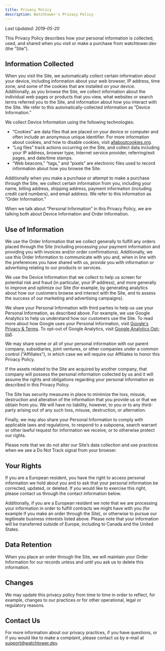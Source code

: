 ```yaml
---
title: Privacy Policy
description: Watchtower's Privacy Policy
---
```


_Last Updated: 2019-05-20_

This Privacy Policy describes how your personal information is collected, used, and shared when you visit or make a purchase from watchtower.dev (the “Site”).

## Information Collected

When you visit the Site, we automatically collect certain information about your device, including information about your web browser, IP address, time zone, and some of the cookies that are installed on your device. Additionally, as you browse the Site, we collect information about the individual web pages or products that you view, what websites or search terms referred you to the Site, and information about how you interact with the Site. We refer to this automatically-collected information as “Device Information.”

We collect Device Information using the following technologies:

- “Cookies” are data files that are placed on your device or computer and often include an anonymous unique identifier. For more information about cookies, and how to disable cookies, visit [allaboutcookies.org](http://www.allaboutcookies.org/).
- “Log files” track actions occurring on the Site, and collect data including your IP address, browser type, Internet service provider, referring/exit pages, and date/time stamps.
- “Web beacons,” “tags,” and “pixels” are electronic files used to record information about how you browse the Site.

Additionally when you make a purchase or attempt to make a purchase through the Site, we collect certain information from you, including your name, billing address, shipping address, payment information (including credit card numbers), and email address. We refer to this information as “Order Information.”

When we talk about “Personal Information” in this Privacy Policy, we are talking both about Device Information and Order Information.

## Use of Information

We use the Order Information that we collect generally to fulfill any orders placed through the Site (including processing your payment information and providing you with invoices and/or order confirmations). Additionally, we use this Order Information to communicate with you and, when in line with the preferences you have shared with us, provide you with information or advertising relating to our products or services.

We use the Device Information that we collect to help us screen for potential risk and fraud (in particular, your IP address), and more generally to improve and optimize our Site (for example, by generating analytics about how our customers browse and interact with the Site, and to assess the success of our marketing and advertising campaigns).

We share your Personal Information with third parties to help us use your Personal Information, as described above. For example, we use Google Analytics to help us understand how our customers use the Site. To read more about how Google uses your Personal Information, visit [Google's Privacy & Terms](https://policies.google.com/privacy). To opt-out of Google Analytics, visit [Google Analytics Opt-out](https://tools.google.com/dlpage/gaoptout).

We may share some or all of your personal information with our parent company, subsidiaries, joint ventures, or other companies under a common control ("Affiliates"), in which case we will require our Affiliates to honor this Privacy Policy.

If the assets related to the Site are acquired by another company, that company will possess the personal information collected by us and it will assume the rights and obligations regarding your personal information as described in this Privacy Policy.

The Site has security measures in place to minimize the loss, misuse, destruction and alteration of the information that you provide us or that we obtain from you. We will have no liability, however, to you or to any third-party arising out of any such loss, misuse, destruction, or alternation.

Finally, we may also share your Personal Information to comply with applicable laws and regulations, to respond to a subpoena, search warrant or other lawful request for information we receive, or to otherwise protect our rights.

Please note that we do not alter our Site’s data collection and use practices when we see a Do Not Track signal from your browser.

## Your Rights

If you are a European resident, you have the right to access personal information we hold about you and to ask that your personal information be corrected, updated, or deleted. If you would like to exercise this right, please contact us through the contact information below.

Additionally, if you are a European resident we note that we are processing your information in order to fulfill contracts we might have with you (for example if you make an order through the Site), or otherwise to pursue our legitimate business interests listed above. Please note that your information will be transferred outside of Europe, including to Canada and the United States.

## Data Retention

When you place an order through the Site, we will maintain your Order Information for our records unless and until you ask us to delete this information.

## Changes

We may update this privacy policy from time to time in order to reflect, for example, changes to our practices or for other operational, legal or regulatory reasons.

## Contact Us

For more information about our privacy practices, if you have questions, or if you would like to make a complaint, please contact us by e-mail at support@watchtower.dev.

